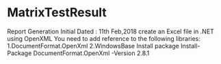 # MatrixTestResult
Report Generation Initial
Dated : 11th Feb,2018
create an Excel file in .NET using OpenXML
You need to add reference to the following libraries: 
1.DocumentFormat.OpenXml 
2.WindowsBase 
Install package 
Install-Package DocumentFormat.OpenXml -Version 2.8.1 
